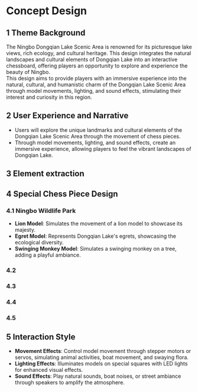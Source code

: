 # Concept Design
## 1 Theme Background
The Ningbo Dongqian Lake Scenic Area is renowned for its picturesque lake views, rich ecology, and cultural heritage. This design integrates the natural landscapes and cultural elements of Dongqian Lake into an interactive chessboard, offering players an opportunity to explore and experience the beauty of Ningbo.
<br>
This design aims to provide players with an immersive experience into the natural, cultural, and humanistic charm of the Dongqian Lake Scenic Area through model movements, lighting, and sound effects, stimulating their interest and curiosity in this region.
## 2 User Experience and Narrative
- Users will explore the unique landmarks and cultural elements of the Dongqian Lake Scenic Area through the movement of chess pieces.
- Through model movements, lighting, and sound effects, create an immersive experience, allowing players to feel the vibrant landscapes of Dongqian Lake.
## 3 Element extraction

## 4 Special Chess Piece Design

### 4.1 Ningbo Wildlife Park
- **Lion Model**: Simulates the movement of a lion model to showcase its majesty.
- **Egret Model**: Represents Dongqian Lake's egrets, showcasing the ecological diversity.
- **Swinging Monkey Model**: Simulates a swinging monkey on a tree, adding a playful ambiance.
### 4.2
### 4.3
### 4.4
### 4.5
## 5 Interaction Style
- **Movement Effects**: Control model movement through stepper motors or servos, simulating animal activities, boat movement, and swaying flora.
- **Lighting Effects**: Illuminates models on special squares with LED lights for enhanced visual effects.
- **Sound Effects**: Play natural sounds, boat noises, or street ambiance through speakers to amplify the atmosphere.
